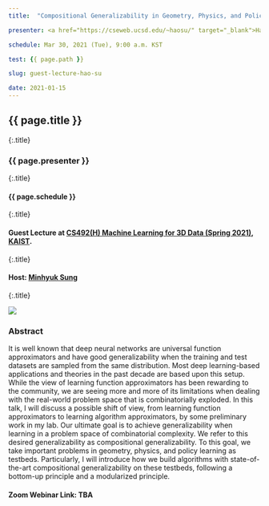 ```yaml
---
title:  "Compositional Generalizability in Geometry, Physics, and Policy Learning"

presenter: <a href="https://cseweb.ucsd.edu/~haosu/" target="_blank">Hao Su</a>

schedule: Mar 30, 2021 (Tue), 9:00 a.m. KST

test: {{ page.path }}

slug: guest-lecture-hao-su

date: 2021-01-15
---
```



## {{ page.title }}
{:.title}
### {{ page.presenter }}
{:.title}
#### {{ page.schedule }}
{:.title}
<br />

#### Guest Lecture at <a href="{{site.baseurl}}/{{page.path}}/../../main/" target="_blank">CS492(H) Machine Learning for 3D Data (Spring 2021)</a>, <a href="https://www.kaist.ac.kr/" target="_blank">KAIST</a>.
{:.title}
#### Host: <a href="{{site.baseurl}}/" target="_blank">Minhyuk Sung</a>
{:.title}
<br />

![]({{site.baseurl}}/{{page.path}}/../../images/guest-lecture-hao-su.png)
<br />

### Abstract
It is well known that deep neural networks are universal function approximators and have good generalizability when the training and test datasets are sampled from the same distribution. Most deep learning-based applications and theories in the past decade are based upon this setup. While the view of learning function approximators has been rewarding to the community, we are seeing more and more of its limitations when dealing with the real-world problem space that is combinatorially exploded. In this talk, I will discuss a possible shift of view, from learning function approximators to learning algorithm approximators, by some preliminary work in my lab. Our ultimate goal is to achieve generalizability when learning in a problem space of combinatorial complexity. We refer to this desired generalizability as compositional generalizability. To this goal, we take important problems in geometry, physics, and policy learning as testbeds. Particularly, I will introduce how we build algorithms with state-of-the-art compositional generalizability on these testbeds, following a bottom-up principle and a modularized principle.
<br />


#### Zoom Webinar Link: TBA
<br />

